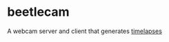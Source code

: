 # beetlecam

A webcam server and client that generates [timelapses](https://www.youtube.com/watch?v=C6Z-NHXOLkc&feature=youtu.be)
